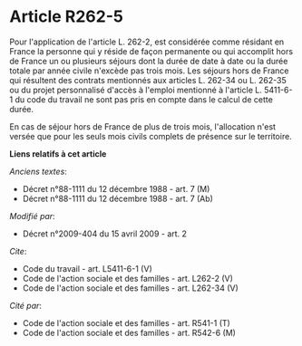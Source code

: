 # Article R262-5

Pour l'application de l'article L. 262-2, est considérée comme résidant en France la personne qui y réside de façon
permanente ou qui accomplit hors de France un ou plusieurs séjours dont la durée de date à date ou la durée totale par année
civile n'excède pas trois mois. Les séjours hors de France qui résultent des contrats mentionnés aux articles L. 262-34 ou L.
262-35 ou du projet personnalisé d'accès à l'emploi mentionné à l'article L. 5411-6-1 du code du travail ne sont pas pris en
compte dans le calcul de cette durée. 

En cas de séjour hors de France de plus de trois mois, l'allocation n'est versée que pour les seuls mois civils complets de
présence sur le territoire.

**Liens relatifs à cet article**

_Anciens textes_:

  - Décret n°88-1111 du 12 décembre 1988 - art. 7 (M)
  - Décret n°88-1111 du 12 décembre 1988 - art. 7 (Ab)

_Modifié par_:

  - Décret n°2009-404 du 15 avril 2009 - art. 2

_Cite_:

  - Code du travail - art. L5411-6-1 (V)
  - Code de l'action sociale et des familles - art. L262-2 (V)
  - Code de l'action sociale et des familles - art. L262-34 (V)

_Cité par_:

  - Code de l'action sociale et des familles - art. R541-1 (T)
  - Code de l'action sociale et des familles - art. R542-6 (M)
